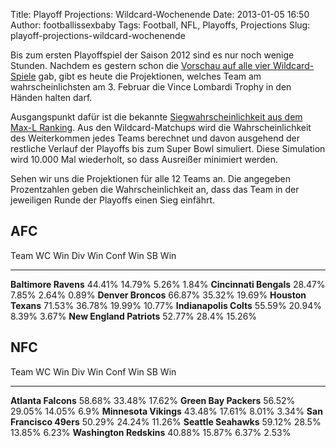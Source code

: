 Title: Playoff Projections: Wildcard-Wochenende
Date: 2013-01-05 16:50
Author: footballissexbaby
Tags: Football, NFL, Playoffs, Projections
Slug: playoff-projections-wildcard-wochenende

Bis zum ersten Playoffspiel der Saison 2012 sind es nur noch wenige
Stunden. Nachdem es gestern schon die [Vorschau auf alle vier
Wildcard-Spiele][] gab, gibt es heute die Projektionen, welches Team am
wahrscheinlichsten am 3. Februar die Vince Lombardi Trophy in den Händen
halten darf.

Ausgangspunkt dafür ist die bekannte [Siegwahrscheinlichkeit aus dem
Max-L Ranking][]. Aus den Wildcard-Matchups wird die Wahrscheinlichkeit
des Weiterkommen jedes Teams berechnet und davon ausgehend der restliche
Verlauf der Playoffs bis zum Super Bowl simuliert. Diese Simulation wird
10.000 Mal wiederholt, so dass Ausreißer minimiert werden.

Sehen wir uns die Projektionen für alle 12 Teams an. Die angegeben
Prozentzahlen geben die Wahrscheinlichkeit an, dass das Team in der
jeweiligen Runde der Playoffs einen Sieg einfährt.

AFC
---

  Team                       WC Win   Div Win   Conf Win   SB Win
  -------------------------- -------- --------- ---------- --------
  **Baltimore Ravens**       44.41%   14.79%    5.26%      1.84%
  **Cincinnati Bengals**     28.47%   7.85%     2.64%      0.89%
  **Denver Broncos**                  66.87%    35.32%     19.69%
  **Houston Texans**         71.53%   36.78%    19.99%     10.77%
  **Indianapolis Colts**     55.59%   20.94%    8.39%      3.67%
  **New England Patriots**            52.77%    28.4%      15.26%

NFC
---

  Team                      WC Win   Div Win   Conf Win   SB Win
  ------------------------- -------- --------- ---------- --------
  **Atlanta Falcons**                58.68%    33.48%     17.62%
  **Green Bay Packers**     56.52%   29.05%    14.05%     6.9%
  **Minnesota Vikings**     43.48%   17.61%    8.01%      3.34%
  **San Francisco 49ers**            50.29%    24.24%     11.26%
  **Seattle Seahawks**      59.12%   28.5%     13.85%     6.23%
  **Washington Redskins**   40.88%   15.87%    6.37%      2.53%

  [Vorschau auf alle vier Wildcard-Spiele]: http://footballissexbaby.de/2013/01/nfl-vorschau-wildcard/
    "NFL-Vorschau: Wildcard-Wochenende"
  [Siegwahrscheinlichkeit aus dem Max-L Ranking]: http://footballissexbaby.de/2012/08/yet-another-ranking-system/
    "Yet Another Ranking System"

